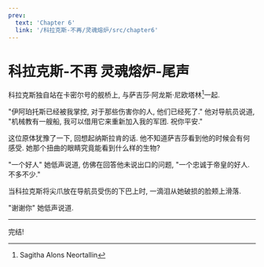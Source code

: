 ```yaml
---
prev:
  text: 'Chapter 6'
  link: '/科拉克斯-不再/灵魂熔炉/src/chapter6'
---
```


# 科拉克斯-不再 灵魂熔炉-尾声

科拉克斯独自站在卡密尔号的舰桥上, 与萨吉莎·阿龙斯·尼欧塔林[^1]一起.

"伊阿珀托斯已经被我掌控, 对于那些伤害你的人, 他们已经死了." 他对导航员说道, "机械教有一艘船, 我可以借用它来重新加入我的军团. 祝你平安."

这位原体犹豫了一下, 回想起纳斯拉肯的话. 他不知道萨吉莎看到他的时候会有何感受. 她那个扭曲的眼睛究竟能看到什么样的生物?

"一个好人" 她低声说道, 仿佛在回答他未说出口的问题, "一个忠诚于帝皇的好人. 不多不少."

当科拉克斯将尖爪放在导航员受伤的下巴上时, 一滴泪从她破损的脸颊上滑落.

"谢谢你" 她低声说道.

--------

完结!

[^1]: Sagitha Alons Neortallin

